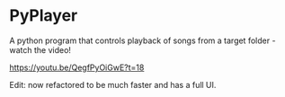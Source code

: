 # PyPlayer
A python program that controls playback of songs from a target folder - watch the video!

https://youtu.be/QegfPyOiGwE?t=18

Edit: now refactored to be much faster and has a full UI.

